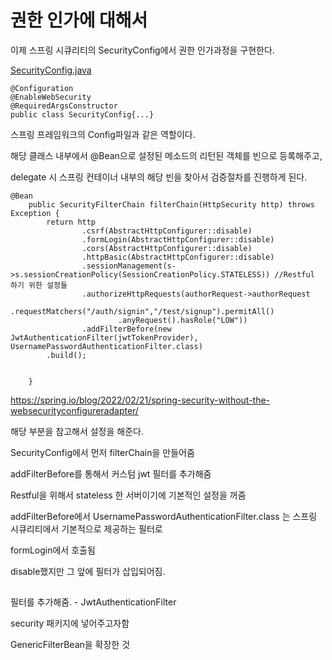 # 권한 인가에 대해서

이제 스프링 시큐리티의 SecurityConfig에서 권한 인가과정을 구현한다.

[SecurityConfig.java](..%2Fsrc%2Fmain%2Fjava%2Fcom%2Fex%2Flab%2Fsecurity%2FSecurityConfig.java)

```
@Configuration
@EnableWebSecurity
@RequiredArgsConstructor
public class SecurityConfig{...}
```

스프링 프레임워크의 Config파일과 같은 역할이다.

해당 클래스 내부에서 @Bean으로 설정된 메소드의 리턴된 객체를 빈으로 등록해주고,

delegate 시 스프링 컨테이너 내부의 해당 빈을 찾아서 검증절차를 진행하게 된다.

```
@Bean
	public SecurityFilterChain filterChain(HttpSecurity http) throws Exception {
		return http
				.csrf(AbstractHttpConfigurer::disable)
				.formLogin(AbstractHttpConfigurer::disable)
				.cors(AbstractHttpConfigurer::disable)
				.httpBasic(AbstractHttpConfigurer::disable)
				.sessionManagement(s->s.sessionCreationPolicy(SessionCreationPolicy.STATELESS)) //Restful 하기 위한 설정들
				.authorizeHttpRequests(authorRequest->authorRequest
						.requestMatchers("/auth/signin","/test/signup").permitAll()
						.anyRequest().hasRole("LOW"))
				.addFilterBefore(new JwtAuthenticationFilter(jwtTokenProvider), UsernamePasswordAuthenticationFilter.class)
		.build();
		
		
	}
```
https://spring.io/blog/2022/02/21/spring-security-without-the-websecurityconfigureradapter/

해당 부분을 참고해서 설정을 해준다.



SecurityConfig에서 먼저 filterChain을 만들어줌

addFilterBefore를 통해서 커스텀 jwt 필터를 추가해줌

Restful을 위해서 stateless 한 서버이기에 기본적인 설정을 꺼줌

addFilterBefore에서 UsernamePasswordAuthenticationFilter.class 는 스프링 시큐리티에서 기본적으로 제공하는 필터로

formLogin에서 호출됨

disable했지만 그 앞에 필터가 삽입되어짐.


## 

필터를 추가해줌. - JwtAuthenticationFilter

security 패키지에 넣어주고자함

GenericFilterBean을 확장한 것

